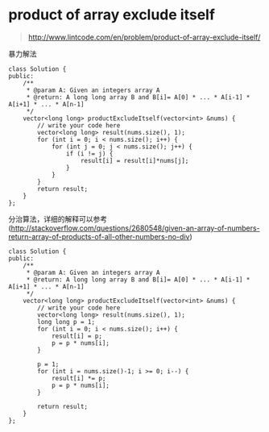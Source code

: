 # product of array exclude itself
>http://www.lintcode.com/en/problem/product-of-array-exclude-itself/

暴力解法

    class Solution {
    public:
        /**
         * @param A: Given an integers array A
         * @return: A long long array B and B[i]= A[0] * ... * A[i-1] * A[i+1] * ... * A[n-1]
         */
        vector<long long> productExcludeItself(vector<int> &nums) {
            // write your code here
            vector<long long> result(nums.size(), 1);
            for (int i = 0; i < nums.size(); i++) {
                for (int j = 0; j < nums.size(); j++) {
                    if (i != j) {
                        result[i] = result[i]*nums[j];
                    }
                }
            }
            return result;
        }
    };


分治算法，详细的解释可以参考(http://stackoverflow.com/questions/2680548/given-an-array-of-numbers-return-array-of-products-of-all-other-numbers-no-div)

    class Solution {
    public:
        /**
         * @param A: Given an integers array A
         * @return: A long long array B and B[i]= A[0] * ... * A[i-1] * A[i+1] * ... * A[n-1]
         */
        vector<long long> productExcludeItself(vector<int> &nums) {
            // write your code here
            vector<long long> result(nums.size(), 1);
            long long p = 1;
            for (int i = 0; i < nums.size(); i++) {
                result[i] = p;
                p = p * nums[i];
            }

            p = 1;
            for (int i = nums.size()-1; i >= 0; i--) {
                result[i] *= p;
                p = p * nums[i];
            }

            return result;
        }
    };

